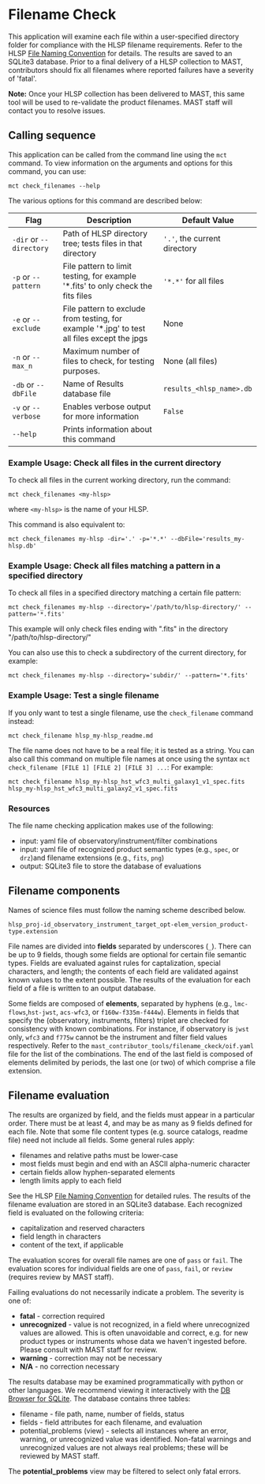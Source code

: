 # Filename Check

This application will examine each file within a user-specified directory folder for compliance with the HLSP filename requirements. Refer to the HLSP [File Naming Convention](https://outerspace.stsci.edu/display/MASTDOCS/File+Naming+Convention) for details. The results are saved to an SQLite3 database. Prior to a final delivery of a HLSP collection to MAST, contributors should fix all filenames where reported failures have a severity of 'fatal'.

**Note:** Once your HLSP collection has been delivered to MAST, this same tool will be used to re-validate the product filenames. MAST staff will contact you to resolve issues.

## Calling sequence

This application can be called from the command line using the `mct` command. To view information on the arguments and options for this command, you can use:

```shell
mct check_filenames --help
```

The various options for this command are described below:

| Flag                       | Description                                                                | Default Value                      |
| ---------------------------| -------------------------------------------------------------------------- | ---------------------------------- |
| `-dir` or `--directory` | Path of HLSP directory tree; tests files in that directory                    | `'.'`, the current directory       |
| `-p` or `--pattern`     | File pattern to limit testing, for example '*.fits' to only check the fits files | `'*.*'` for all files           |
| `-e` or `--exclude`     | File pattern to exclude from testing, for example '*.jpg' to test all files except the jpgs | None                 |
| `-n` or `--max_n`       | Maximum number of files to check, for testing purposes.                       | None (all files)                   |
| `-db` or `--dbFile`     | Name of Results database file                                                 | `results_<hlsp_name>.db`           |
| `-v` or `--verbose`     | Enables verbose output for more information                                   | `False`                            |
| `--help`                | Prints information about this command                                         |                                    |


### Example Usage: Check all files in the current directory

To check all files in the current working directory, run the command:

```
mct check_filenames <my-hlsp>
```

where `<my-hlsp>` is the name of your HLSP.

This command is also equivalent to:

```
mct check_filenames my-hlsp -dir='.' -p='*.*' --dbFile='results_my-hlsp.db'
```

### Example Usage: Check all files matching a pattern in a specified directory

To check all files in a specified directory matching a certain file pattern:

```
mct check_filenames my-hlsp --directory='/path/to/hlsp-directory/' --pattern='*.fits'
```

This example will only check files ending with ".fits" in the directory "/path/to/hlsp-directory/"


You can also use this to check a subdirectory of the current directory, for example:

```
mct check_filenames my-hlsp --directory='subdir/' --pattern='*.fits'
```


### Example Usage: Test a single filename

If you only want to test a single filename, use the `check_filename` command instead:

```
mct check_filename hlsp_my-hlsp_readme.md
```

The file name does not have to be a real file; it is tested as a string. You can also call this command on multiple file names at once using the syntax `mct check_filename [FILE 1] [FILE 2] [FILE 3] ...`: For example:

```
mct check_filename hlsp_my-hlsp_hst_wfc3_multi_galaxy1_v1_spec.fits hlsp_my-hlsp_hst_wfc3_multi_galaxy2_v1_spec.fits
```

### Resources

The file name checking application makes use of the following:

* input: yaml file of observatory/instrument/filter combinations
* input: yaml file of recognized product semantic types (e.g., `spec`, or `drz`)and filename extensions (e.g., `fits`, `png`)
* output: SQLite3 file to store the database of evaluations

## Filename components
Names of science files must follow the naming scheme described below.

`hlsp_proj-id_observatory_instrument_target_opt-elem_version_product-type.extension`

File names are divided into **fields** separated by underscores (`_`). There can be up to 9 fields, though some fields are optional for certain file semantic types. Fields are evaluated against rules for captalization, special characters, and length; the contents of each field are validated against known values to the extent possible. The results of the evaluation for each field of a file is written to an output database.

Some fields are composed of **elements**, separated by hyphens (e.g., `lmc-flows`,`hst-jwst`, `acs-wfc3`, or `f160w-f335m-f444w`). Elements in fields that specify the (observatory, instruments, filters) triplet are checked for consistency with known combinations. For instance, if observatory is `jwst` only, `wfc3` and `f775w` cannot be the instrument and filter field values respectively. Refer to the `mast_contributor_tools/filename_ckeck/oif.yaml` file for the list of the combinations. The end of the last field is composed of elements delimited by periods, the last one (or two) of which comprise a file extension.

## Filename evaluation

The results are organized by field, and the fields must appear in a particular order. There must be at least 4, and may be as many as 9 fields defined for each file. Note that some file content types (e.g. source catalogs, readme file) need not include all fields. Some general rules apply:

* filenames and relative paths must be lower-case
* most fields must begin and end with an ASCII alpha-numeric character
* certain fields allow hyphen-separated elements
* length limits apply to each field

See the HLSP [File Naming Convention](https://outerspace.stsci.edu/display/MASTDOCS/File+Naming+Convention) for detailed rules. The results of the filename evaluation are stored in an SQLite3 database. Each recognized field is evaluated on the following criteria:

* capitalization and reserved characters
* field length in characters
* content of the text, if applicable

The evaluation scores for overall file names are one of `pass` or `fail`. The evaluation scores for individual fields are one of `pass`, `fail`, or `review` (requires review by MAST staff).

Failing evaluations do not necessarily indicate a problem. The severity is one of:

* **fatal** - correction required
* **unrecognized** - value is not recognized, in a field where unrecognized values are allowed. This is often unavoidable and correct, e.g. for new product types or instruments whose data we haven't ingested before. Please consult with MAST staff for review.
* **warning** - correction may not be necessary
* **N/A** - no correction necessary

The results database may be examined programmatically with python or other languages. We recommend viewing it interactively with the [DB Browser for SQLite](https://sqlitebrowser.org/). The database contains three tables:

* filename - file path, name, number of fields, status
* fields - field attributes for each filename, and evaluation
* potential_problems (view) - selects all instances where an error, warning, or unrecognized value was identified. Non-fatal warnings and unrecognized values are not always real problems; these will be reviewed by MAST staff.

The **potential_problems** view may be filtered to select only fatal errors.
